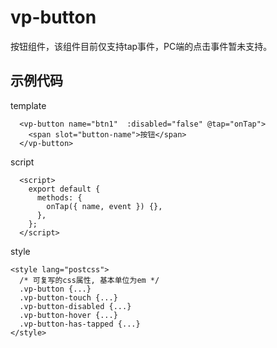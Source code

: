 # vp-button

按钮组件，该组件目前仅支持tap事件，PC端的点击事件暂未支持。

## 示例代码

template

      <vp-button name="btn1"  :disabled="false" @tap="onTap">
        <span slot="button-name">按钮</span>
      </vp-button>

script

      <script>
        export default {
          methods: {
            onTap({ name, event }) {},
          },
        };
      </script>

style

    <style lang="postcss">
      /* 可复写的css属性, 基本单位为em */
      .vp-button {...}
      .vp-button-touch {...}
      .vp-button-disabled {...}
      .vp-button-hover {...}
      .vp-button-has-tapped {...}
    </style>
